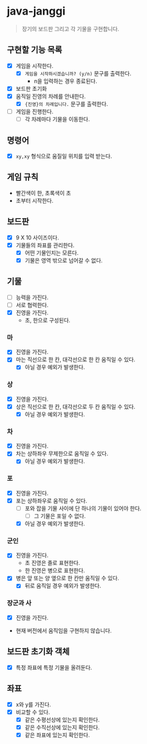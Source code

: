 # java-janggi

> 장기의 보드판 그리고 각 기물을 구현합니다.

## 구현할 기능 목록

- [x] 게임을 시작한다.
    - [x] `게임을 시작하시겠습니까? (y/n)` 문구를 출력한다.
        - n을 입력하는 경우 종료된다.
- [x] 보드판 초기화
- [x] 움직일 진영의 차례를 안내한다.
    - [x] `{진영}의 차례입니다.` 문구를 출력한다.
- [ ] 게임을 진행한다.
    - [ ] 각 차례마다 기물을 이동한다.

## 명령어

- [x] `xy,xy` 형식으로 움질일 위치를 입력 받는다.

## 게임 규칙

- 빨간색이 한, 초록색이 초
- 초부터 시작한다.

## 보드판

- [x] 9 X 10 사이즈이다.
- [x] 기물들의 좌표를 관리한다.
    - [x] 어떤 기물인지는 모른다.
    - [x] 기물은 영역 밖으로 넘어갈 수 없다.

## 기물

- [ ] 능력을 가진다.
- [ ] 서로 협력한다.
- [x] 진영을 가진다.
    - 초, 한으로 구성된다.

### 마

- [x] 진영을 가진다.
- [x] 마는 직선으로 한 칸, 대각선으로 한 칸 움직일 수 있다.
    - [x] 아닐 경우 예외가 발생한다.

### 상

- [x] 진영을 가진다.
- [x] 상은 직선으로 한 칸, 대각선으로 두 칸 움직일 수 있다.
    - [x] 아닐 경우 예외가 발생한다.

### 차

- [x] 진영을 가진다.
- [x] 차는 상하좌우 무제한으로 움직일 수 있다.
    - [x] 아닐 경우 예외가 발생한다.

### 포

- [x] 진영을 가진다.
- [x] 포는 상하좌우로 움직일 수 있다.
    - [ ] 포와 잡을 기물 사이에 단 하나의 기물이 있어야 한다.
        - [ ] 그 기물은 포일 수 없다.
    - [x] 아닐 경우 예외가 발생한다.

### 군인

- [x] 진영을 가진다.
    - 초 진영은 졸로 표현한다.
    - 한 진영은 병으로 표현한다.
- [x] 병은 앞 또는 양 옆으로 한 칸만 움직일 수 있다.
    - [x] 뒤로 움직일 경우 예외가 발생한다.

### 장군과 사

- [x] 진영을 가진다.
- 현재 버전에서 움직임을 구현하지 않습니다.

## 보드판 초기화 객체

- [x] 특정 좌표에 특정 기물을 올려둔다.

## 좌표

- [x] x와 y를 가진다.
- [x] 비교할 수 있다.
    - [x] 같은 수평선상에 있는지 확인한다.
    - [x] 같은 수직선상에 있는지 확인한다.
    - [x] 같은 좌표에 있는지 확인한다.